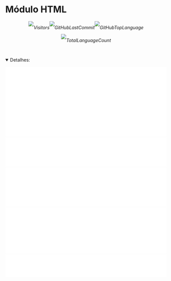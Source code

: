 <link href="https://cdn.jsdelivr.net/npm/bootstrap@5.3.0/dist/css/bootstrap.min.css" rel="stylesheet" integrity="sha384-9ndCyUaIbzAi2FUVXJi0CjmCapSmO7SnpJef0486qhLnuZ2cdeRhO02iuK6FUUVM" crossorigin="anonymous">

# Módulo HTML

<div align=center>

<h6 style='line-height: 2.5rem'>

![Visitors](https://badges.pufler.dev/visits/code-with-von/mod-css?style=for-the-badge&color=f1f6f9&labelColor=212a3e&label=Visitantes)![GitHubLastCommit](https://img.shields.io/github/last-commit/code-with-von/mod-css?color=f1f6f9&label=%C3%9Altima%20Atualiza%C3%A7%C3%A3o&style=for-the-badge&labelColor=212a3e)![GitHubTopLanguage](https://img.shields.io/github/languages/top/code-with-von/mod-css?color=f1f6f9&label=Linguagem%20mais%20utilizada&style=for-the-badge&labelColor=212a3e)![TotalLanguageCount](https://img.shields.io/github/languages/count/code-with-von/mod-css?color=f1f6f9&label=Linguagens%20Usadas&style=for-the-badge&labelColor=212a3e)

</h6>

</div>

<details open>
<summary>Detalhes:</summary>
<div align=center>

![activity](metrics/activity.svg)
![languages](metrics/languages.svg)
![followup](metrics/followup.svg)
![people](metrics/people.svg)
![contributors](metrics/contributors.svg)

</div>
</details>
